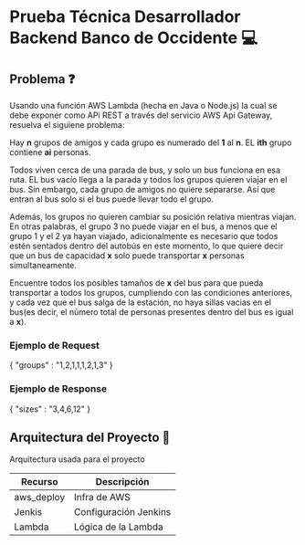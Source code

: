 # Prueba Técnica Desarrollador Backend Banco de Occidente 💻

## Problema ❓
Usando una función AWS Lambda (hecha en Java o Node.js) la cual se debe exponer como APi REST a través del servicio AWS Api Gateway, resuelva el siguiene problema:

Hay **n** grupos de amigos y cada grupo es numerado del **1** al **n**. EL **ith** grupo contiene **ai** personas.

Todos viven cerca de una parada de bus, y solo un bus funciona en esa ruta. EL bus vacío llega a la parada y todos los grupos quieren viajar en el bus.
Sin embargo, cada grupo de amigos no quiere separarse. Así que entran al bus solo si el bus puede llevar todo el grupo.

Además, los grupos no quieren cambiar su posición relativa mientras viajan. En otras palabras, el grupo 3 no puede viajar en el bus, a menos que el grupo 1 y el 2 ya hayan viajado, adicionalmente es necesario que todos estén sentados dentro del autobús en este momento, lo que quiere decir que un bus de capacidad **x** solo puede transportar **x** personas simultaneamente. 

Encuentre todos los posibles tamaños de **x** del bus para que pueda transportar a todos los grupos, cumpliendo con las condiciones anteriores, y cada vez que el bus salga de la estación, no haya sillas vacias en el bus(es decir, el número total de personas presentes dentro del bus es igual a **x**).

### Ejemplo de Request
{
    "groups" : "1,2,1,1,1,2,1,3"
}

### Ejemplo de Response
{
    "sizes" : "3,4,6,12"
}

## Arquitectura del Proyecto 👷
Arquitectura usada para el proyecto

| Recurso        | Descripción          | 
| -------------- | -------------------- | 
| aws_deploy     | Infra de AWS         | 
| Jenkis         | Configuración Jenkins| 
| Lambda         | Lógica de la Lambda  | 